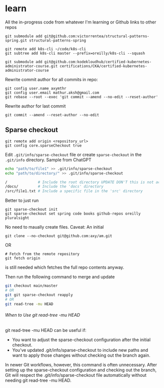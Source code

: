 # learn
All the in-progress code from whatever I'm learning or Github links to other repos

```
git submodule add git@github.com:victorrentea/structural-patterns-spring.git structural-patterns-spring
```

```
git remote add k8s-cli ~/code/k8s-cli 
git subtree add k8s-cli master --prefix=oreilly/k8s-cli --squash
```

```
git submodule add git@github.com:kodekloudhub/certified-kubernetes-administrator-course.git certifications/CKA/certified-kubernetes-administrator-course
```

Rewrite commit author for all commits in repo:
```shell
git config user.name axymthr
git config user.email mathur.aksh@gmail.com
git rebase --root --exec 'git commit --amend --no-edit --reset-author'
```
Rewrite author for last commit
```shell
git commit --amend --reset-author --no-edit
```

## Sparse checkout
```shell
git remote add origin <repository_url>
git config core.sparseCheckout true
```
Edit `.git/info/sparse-checkout` file or create `sparse-checkout` in the `.git/info` directory.
Sample from ChatGPT
```bash
echo "path/to/file1" >> .git/info/sparse-checkout
echo "path/to/directory/" >> .git/info/sparse-checkout
```
```bash
/              # Include the root directory UPDATE DON'T this is not actually needed 
/docs/         # Include the 'docs' directory
/src/file1.txt # Include a specific file in the 'src' directory
```
Better to just run
```
git sparse-checkout init
git sparse-checkout set spring code books github-repos oreilly pluralsight
```
No need to maually create files. Caveat: An initial
```
git clone --no-checkout git@github.com:axy/am.git
```
OR
```
# Fetch from the remote repository
git fetch origin
```
is still needed which fetches the full repo contents anyway.

Then run the following command to merge and update
```bash
git checkout main/master
# OR
git git sparse-checkout reapply
# OR
git read-tree -mu HEAD
```
###### When to Use git read-tree -mu HEAD

git read-tree -mu HEAD can be useful if:
- You want to adjust the sparse-checkout configuration after the initial checkout.
- You’ve updated .git/info/sparse-checkout to include new paths and want to apply those changes without checking out the branch again.

In newer Git workflows, however, this command is often unnecessary. After setting up the sparse-checkout configuration and checking out the branch, Git will respect the .git/info/sparse-checkout file automatically without needing git read-tree -mu HEAD.
